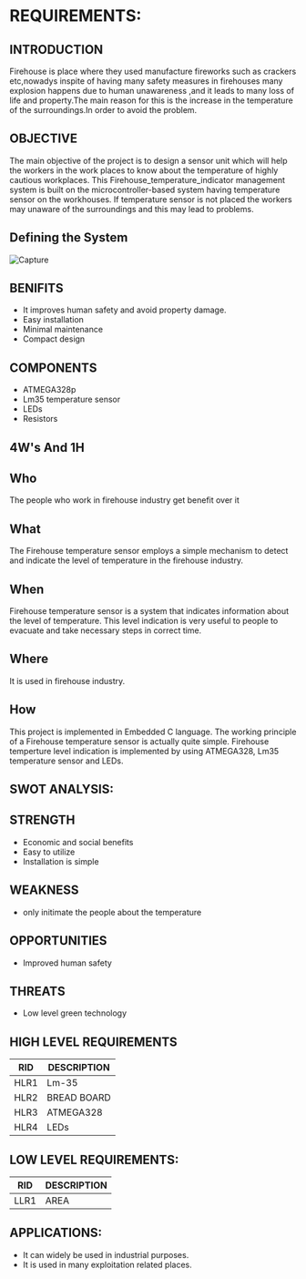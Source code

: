 # REQUIREMENTS:
## INTRODUCTION
Firehouse is place where they used manufacture fireworks such as crackers etc,nowadys inspite of having many safety measures in firehouses many explosion happens due to human unawareness ,and it leads to many loss of life and property.The main reason for this is the increase in the temperature of the surroundings.In order to avoid the problem.
## OBJECTIVE
The main objective of the project is to design a sensor unit which will help the workers in the work places to know about the temperature of highly cautious workplaces. This Firehouse_temperature_indicator management system is built on the microcontroller-based system having temperature sensor on the workhouses. If temperature sensor is not placed the workers may unaware of the surroundings and this may lead to problems.
## Defining the System
![Capture](https://user-images.githubusercontent.com/102171569/164711856-79ad485f-b734-4875-8c80-159a4250e0fe.JPG)

## BENIFITS
- It improves human safety and avoid property damage.
- Easy installation
- Minimal maintenance
- Compact design
## COMPONENTS
- ATMEGA328p
- Lm35 temperature sensor
- LEDs
- Resistors
## 4W's And 1H
## Who
The people who work in firehouse industry get benefit over it
## What
The Firehouse temperature sensor employs a simple mechanism to detect and indicate the level of temperature in the firehouse industry.
## When
Firehouse temperature sensor is a system that indicates information about the level of temperature. This level indication is very useful to people to evacuate and take necessary steps  in correct time.
## Where
It is used in firehouse industry.
## How
This project is implemented in Embedded C language. The working principle of a Firehouse temperature sensor is actually quite simple. Firehouse temperture level indication is implemented by using ATMEGA328, Lm35 temperature sensor and LEDs.
## SWOT ANALYSIS:
## STRENGTH
- Economic and social benefits
- Easy to utilize 
- Installation is simple
## WEAKNESS
- only initimate the people about the temperature
## OPPORTUNITIES
- Improved human safety
## THREATS
- Low level green technology
## HIGH LEVEL REQUIREMENTS
| RID | DESCRIPTION |
| --- | --- |
| HLR1 |	Lm-35|
| HLR2 |	BREAD BOARD|
| HLR3 |	ATMEGA328 |
| HLR4 |	LEDs |
## LOW LEVEL REQUIREMENTS:
| RID |	DESCRIPTION |
| --- | --- |
| LLR1 |	AREA |
## APPLICATIONS:
- It can widely be used in industrial purposes.
- It is used in many exploitation related places.
